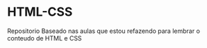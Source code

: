 # HTML-CSS
 Repositorio Baseado nas aulas que estou refazendo para lembrar o conteudo de HTML e CSS
